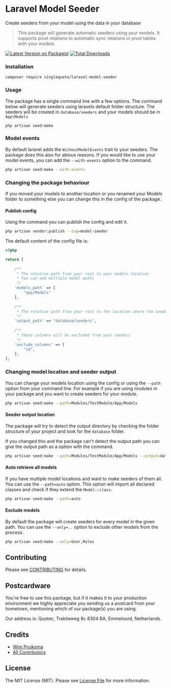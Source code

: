 # Laravel Model Seeder
Create seeders from your model using the data in your database

>This package will generate automatic seeders using your models. It supports pivot relations to automatic sync relations in pivot tables with your models. 

[![Latest Version on Packagist](https://img.shields.io/packagist/v/singlequote/laravel-model-seeder.svg?style=flat-square)](https://packagist.org/packages/singlequote/laravel-model-seeder)
[![Total Downloads](https://img.shields.io/packagist/dt/singlequote/laravel-model-seeder.svg?style=flat-square)](https://packagist.org/packages/singlequote/laravel-model-seeder)


### Installation
```console
composer require singlequote/laravel-model-seeder
```

### Usage
The package has a single command line with a few options.
The command below will generate seeders using laravels default folder structure.
The seeders will be created in `database/seeders` and your models should be in `App\Models`
```bahs
php artisan seed:make
```
### Model events
By default laravel adds the `WithoutModelEvents` trait to your seeders. The package does this also for abious reasons. If you would like to use your model events, you can add the `--with-events` option to the command.
```bash
php artisan seed:make --with-events
```

### Changing the package behaviour
If you moved your models to another location or you renamed your Models folder to something else you can change this in the config of the package.

#### Publish config
Using the command you can publish the config and edit it.

```bash
php artisan vendor:publish --tag=model-seeder
```

The default content of the config file is:
```php
<?php

return [
    
    /**
     * The relative path from your root to your models location
     * You can add multiple model paths
     */
    'models_path' => [
        "app/Models"
    ],
    
    /**
     * The relative path from your root to the location where the seeders will be generated
     */
    'output_path' => "database/seeders",
    
    /**
     * These columns will be excluded from your seeders
     */
    'exclude_columns' => [
        "id",
    ],    
];
```

### Changing model location and seeder output
You can change your models location using the config or using the `--path` option from your command line.
For example if you are using modules in your package and you want to create seeders for your module.
```bash
php artisan seed:make --path=Modules/TestModule/App/Models
```
#### Seeder output location
The package will try to detect the output directory by checking the folder structure of your project and look for the `database` folder.

If you changed this and the package can't detect the output path you can give the output path as a option with the command.

```bash
php artisan seed:make --path=Modules/TestModule/App/Models --output=database/seeders
```

#### Auto retrieve all models
If you have multiple model locations and want to make seeders of them all. You can use the `--path=auto` option. This option will import all declared classes and check if they extend the `Model::class`. 
```bash
php artisan seed:make --path=auto
```

#### Exclude models
By default the package will create seeders for every model in the given path. You can use the `--only=..` option to exclude other models from the process.
```bash
php artisan seed:make --only=User,Roles
```


## Contributing

Please see [CONTRIBUTING](CONTRIBUTING.md) for details.

## Postcardware

You're free to use this package, but if it makes it to your production environment we highly appreciate you sending us a postcard from your hometown, mentioning which of our package(s) you are using.

Our address is: Quotec, Traktieweg 8c 8304 BA, Emmeloord, Netherlands.

## Credits

- [Wim Pruiksma](https://github.com/wimurk)
- [All Contributors](../../contributors)

## License

The MIT License (MIT). Please see [License File](LICENSE.md) for more information.
